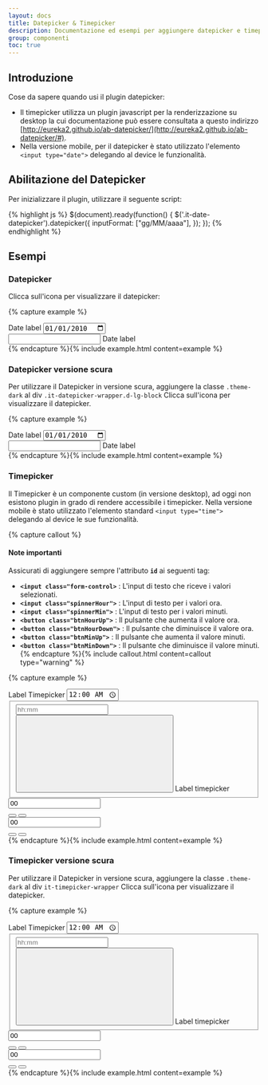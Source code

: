 ```yaml
---
layout: docs
title: Datepicker & Timepicker
description: Documentazione ed esempi per aggiungere datepicker e timepicker con CSS e JavaScript.
group: componenti
toc: true
---
```


## Introduzione
Cose da sapere quando usi il plugin datepicker:

- Il timepicker utilizza un plugin javascript per la renderizzazione su desktop la cui documentazione può essere consultata a questo indirizzo [http://eureka2.github.io/ab-datepicker/](http://eureka2.github.io/ab-datepicker/#).
- Nella versione mobile, per il datepicker è stato utilizzato l'elemento `<input type="date">` delegando al device le funzionalità.

## Abilitazione del Datepicker

Per inizializzare il plugin, utilizzare il seguente script:

{% highlight js %}
$(document).ready(function() {
    $('.it-date-datepicker').datepicker({
      inputFormat: ["gg/MM/aaaa"],
    });
});
{% endhighlight %}

## Esempi

### Datepicker
Clicca sull'icona per visualizzare il datepicker:

{% capture example %}
<div class="it-datepicker-wrapper d-lg-none">
  <label class="pickerlabel" for="datem">Date label</label>
  <input class="form-control datepicker" id="datem" type="date" placeholder="" value="2010-01-01">
</div>
<div class="it-datepicker-wrapper d-none d-lg-block">
  <div class="form-group">
    <input class="form-control it-date-datepicker" id="date1" type="text" placeholder="" title="format : ">
    <label for="date1">Date label</label>
  </div>
</div>
{% endcapture %}{% include example.html content=example %}

### Datepicker versione scura
Per utilizzare il Datepicker in versione scura, aggiungere la classe `.theme-dark` al div `.it-datepicker-wrapper.d-lg-block`
Clicca sull'icona per visualizzare il datepicker.

{% capture example %}
<div class="it-datepicker-wrapper d-lg-none">
  <label class="pickerlabel" for="date2m">Date label</label>
  <input class="form-control datepicker" id="date2m" type="date" placeholder="" value="2010-01-01">
</div>
<div class="it-datepicker-wrapper d-none d-lg-block theme-dark">
  <div class="form-group">
    <input class="form-control it-date-datepicker" id="date2" type="text" placeholder="" title="format : ">
    <label for="date2">Date label</label>
  </div>
</div>
{% endcapture %}{% include example.html content=example %}

### Timepicker
Il Timepicker è un componente custom (in versione desktop), ad oggi non esistono plugin in grado di rendere accessibile i timepicker.
Nella versione mobile è stato utilizzato l'elemento standard `<input type="time">` delegando al device le sue funzionalità.

{% capture callout %}
#### Note importanti

Assicurati di aggiungere sempre l'attributo **`id`** ai seguenti tag:
 - **`<input class="form-control>`** : L'input di testo che riceve i valori selezionati.
 - **`<input class="spinnerHour">`** : L'input di testo per i valori ora.
 - **`<input class="spinnerMin">`** : L'input di testo per i valori minuti.
 - **`<button class="btnHourUp">`** : Il pulsante che aumenta il valore ora.
 - **`<button class="btnHourDown">`** : Il pulsante che diminuisce il valore ora.
 - **`<button class="btnMinUp">`** : Il pulsante che aumenta il valore minuti.
 - **`<button class="btnMinDown">`** : Il pulsante che diminuisce il valore minuti.
{% endcapture %}{% include callout.html content=callout type="warning" %}

{% capture example %}
<div class="it-timepicker-wrapper">
  <label class="d-lg-none pickerlabel" for="appt">Label Timepicker</label>
  <input class="form-control d-lg-none" type="time" id="appt" name="appt" min="0:00" max="24:00" value="00:00">
  <section class="time-spinner d-none d-lg-block">
    <div class="error_container" role="alert" aria-atomic="true"></div>
    <fieldset>
      <div>
        <div class="calendar-input-container">
          <div class="form-group">
            <input class="form-control txtTime" id="txtTime" type="text" placeholder="hh:mm">
            <button class="btn-time" id="btnTime" aria-label="Time picker - Scadenza">
              <svg class="icon">
                <use xlink:href="/dist/svg/sprite.svg#it-clock"></use>
              </svg>
            </button>
            <label for="txtTime">Label timepicker</label>
          </div>
        </div>
      </div>
    </fieldset>
    <div class="spinner-control" aria-hidden="true" role="region" aria-label="Due Date Time" tabindex="-1">
      <div class="spinner-hour spinner">
        <input class="spinnerHour form-control" id="spinnerh" aria-label="hour" type="number" value="00" role="spinbutton" maxlength="2" aria-valuenow="00" aria-valuemax="23" aria-valuemin="0" bb-skip="3">
        <div class="button-wrapper">
          <button class="button-hour btnHourUp" id="iduph" aria-label="Increase Hour">
            <span class="icon-up"></span>
          </button>
          <button class="button-hour btnHourDown" id="iddownh" aria-label="Decrease Hour">
            <span class="icon-down"></span>
          </button>
        </div>
      </div>
      <div class="spinner-min spinner">
        <input class="spinnerMin form-control" id="spinnerm" aria-label="minute" type="number" value="00" role="spinbutton" aria-valuenow="00" maxlength="2" aria-valuemax="59" aria-valuemin="00" bb-skip="10">
        <div class="button-wrapper">
          <button class="btnMinUp button-minute" id="idupm" aria-label="Increase Minute">
            <span class="icon-up"></span>
          </button>
          <button class="btnMinDown button-minute" id="iddownm" aria-label="Decrease Minute">
            <span class="icon-down"></span>
          </button>
        </div>
      </div>
    </div>
  </section>
</div>
{% endcapture %}{% include example.html content=example %}

### Timepicker versione scura
Per utilizzare il Datepicker in versione scura, aggiungere la classe `.theme-dark` al div `it-timepicker-wrapper`
Clicca sull'icona per visualizzare il datepicker.

{% capture example %}
<div class="it-timepicker-wrapper theme-dark">
  <label class="d-lg-none pickerlabel" for="appt">Label Timepicker</label>
  <input class="form-control d-lg-none" type="time" id="appt" name="appt" min="0:00" max="24:00" value="00:00">
  <section class="time-spinner d-none d-lg-block">
    <div class="error_container" role="alert" aria-atomic="true"></div>
    <fieldset>
      <div>
        <div class="calendar-input-container">
          <div class="form-group">
            <input class="form-control txtTime" id="txtTime" type="text" placeholder="hh:mm">
            <button class="btn-time" id="btnTime" aria-label="Time picker - Scadenza">
              <svg class="icon">
                <use xlink:href="/dist/svg/sprite.svg#it-clock"></use>
              </svg>
            </button>
            <label for="txtTime">Label timepicker</label>
          </div>
        </div>
      </div>
    </fieldset>
    <div class="spinner-control" aria-hidden="true" role="region" aria-label="Due Date Time" tabindex="-1">
      <div class="spinner-hour spinner">
        <input class="spinnerHour form-control" id="spinnerh2" aria-label="hour" type="number" value="00" role="spinbutton" maxlength="2" aria-valuenow="00" aria-valuemax="23" aria-valuemin="00" bb-skip="3">
        <div class="button-wrapper">
          <button class="button-hour btnHourUp" id="iduph2" aria-label="Increase Hour">
            <span class="icon-up"></span>
          </button>
          <button class="button-hour btnHourDown" id="iddownh2" aria-label="Decrease Hour">
            <span class="icon-down"></span>
          </button>
        </div>
      </div>
      <div class="spinner-min spinner">
        <input class="spinnerMin form-control" id="spinnerm2" aria-label="minute" type="number" value="00" role="spinbutton" aria-valuenow="00" maxlength="2" aria-valuemax="59" aria-valuemin="00" bb-skip="10">
        <div class="button-wrapper">
          <button class="btnMinUp button-minute" id="idupm2" aria-label="Increase Minute">
            <span class="icon-up"></span>
          </button>
          <button class="btnMinDown button-minute" id="iddownm2" aria-label="Decrease Minute">
            <span class="icon-down"></span>
          </button>
        </div>
      </div>
    </div>
  </section>
</div>
{% endcapture %}{% include example.html content=example %}


<script>
  document.addEventListener("DOMContentLoaded", function() {
    $('.it-date-datepicker').datepicker({
      inputFormat: ["gg/MM/aaaa"],
    });
  })
</script>

